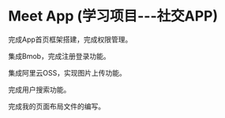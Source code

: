# Meet App (学习项目---社交APP)

完成App首页框架搭建，完成权限管理。

集成Bmob，完成注册登录功能。

集成阿里云OSS，实现图片上传功能。

完成用户搜索功能。

完成我的页面布局文件的编写。